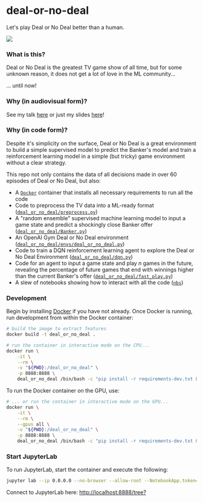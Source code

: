 # deal-or-no-deal
Let's play Deal or No Deal better than a human.

![](https://media.firstcoastnews.com/assets/WTLV/images/552259058/552259058_750x422.jpg)

### What is this?
Deal or No Deal is the greatest TV game show of all time, but for some unknown reason, it does not get a lot of love in the ML community...

... until now!

### Why (in audiovisual form)?
See my talk [here](https://youtu.be/zYSWbexuaM8) or just my slides [here](https://drive.google.com/file/d/1Dd-AYJv7QoEukR8kW8E1ny-VduZGuCT8/view?usp=sharing)!

### Why (in code form)?
Despite it's simplicity on the surface, Deal or No Deal is a great environment to build a simple supervised model to predict the Banker's model and train a reinforcement learning model in a simple (but tricky) game environment without a clear strategy.

This repo not only contains the data of all decisions made in over 60 episodes of Deal or No Deal, but also:
- A [`Docker`](https://github.com/nathancooperjones/deal-or-no-deal/blob/master/Dockerfile) container that installs all necessary requirements to run all the code
- Code to preprocess the TV data into a ML-ready format ([`deal_or_no_deal/preprocess.py`](https://github.com/nathancooperjones/deal-or-no-deal/blob/master/deal_or_no_deal/preprocess.py))
- A "random ensemble" supervised machine learning model to input a game state and predict a shockingly close Banker offer ([`deal_or_no_deal/Banker.py`](https://github.com/nathancooperjones/deal-or-no-deal/blob/master/deal_or_no_deal/Banker.py))
- An OpenAI Gym Deal or No Deal environment ([`deal_or_no_deal/envs/deal_or_no_deal.py`](https://github.com/nathancooperjones/deal-or-no-deal/blob/master/deal_or_no_deal/envs/deal_or_no_deal.py))
- Code to train a DQN reinforcement learning agent to explore the Deal or No Deal Environment ([`deal_or_no_deal/dqn.py`](https://github.com/nathancooperjones/deal-or-no-deal/blob/master/deal_or_no_deal/dqn.py))
- Code for an agent to input a game state and play *n* games in the future, revealing the percentage of future games that end with winnings higher than the current Banker's offer ([`deal_or_no_deal/fast_play.py`](https://github.com/nathancooperjones/deal-or-no-deal/blob/master/deal_or_no_deal/fast_play.py))
- A slew of notebooks showing how to interact with all the code ([`nbs`](https://github.com/nathancooperjones/deal-or-no-deal/tree/master/nbs))

### Development
Begin by installing [Docker](https://docs.docker.com/install/) if you have not already. Once Docker is running, run development from within the Docker container:

```bash
# build the image to extract features
docker build -t deal_or_no_deal .

# run the container in interactive mode on the CPU...
docker run \
    -it \
    --rm \
    -v "${PWD}:/deal_or_no_deal" \
    -p 8888:8888 \
    deal_or_no_deal /bin/bash -c "pip install -r requirements-dev.txt && bash"
```

To run the Docker container on the GPU, use:
```bash
# ... or run the container in interactive mode on the GPU...
docker run \
    -it \
    --rm \
    --gpus all \
    -v "${PWD}:/deal_or_no_deal" \
    -p 8888:8888 \
    deal_or_no_deal /bin/bash -c "pip install -r requirements-dev.txt && bash"
```

### Start JupyterLab
To run JupyterLab, start the container and execute the following:
```bash
jupyter lab --ip 0.0.0.0 --no-browser --allow-root --NotebookApp.token='' --NotebookApp.password=''
```
Connect to JupyterLab here: [http://localhost:8888/tree?](http://localhost:8888/tree?)
